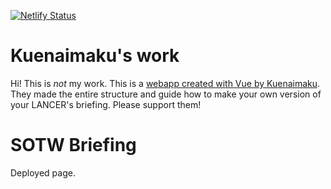 [![Netlify Status](https://api.netlify.com/api/v1/badges/55d0e9f5-8e0d-422e-a3d0-38a79ecf2413/deploy-status)](https://app.netlify.com/sites/lancer-briefings/deploys)

# Kuenaimaku's work
Hi! This is *not* my work. This is a [webapp created with Vue by Kuenaimaku](https://github.com/Kuenaimaku/lancer-briefings). They made the entire structure and guide how to make your own version of your LANCER's briefing. Please support them!

# SOTW Briefing

Deployed page.
